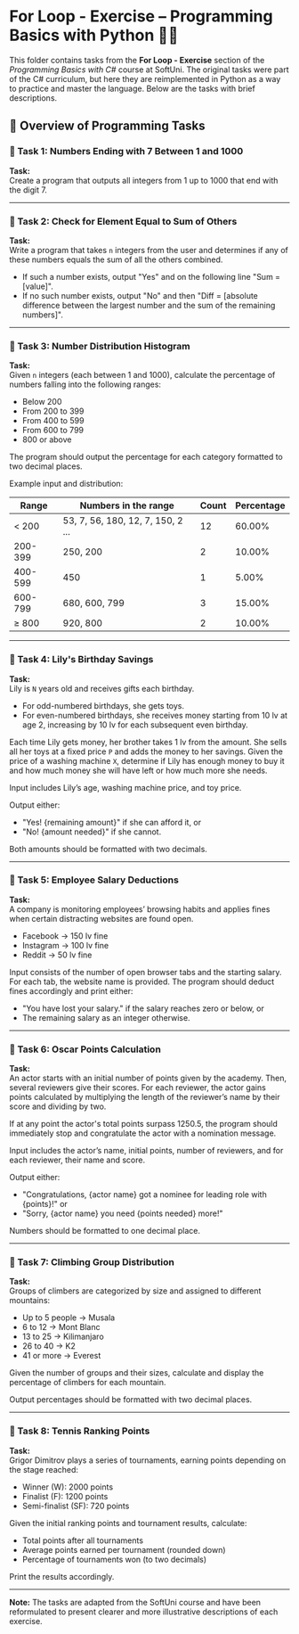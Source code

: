 # For Loop - Exercise – Programming Basics with Python 🧑‍💻

This folder contains tasks from the **For Loop - Exercise** section of the _Programming Basics with C#_ course at SoftUni. The original tasks were part of the C# curriculum, but here they are reimplemented in Python as a way to practice and master the language. Below are the tasks with brief descriptions.

## 🔧 Overview of Programming Tasks

### 📝 Task 1: Numbers Ending with 7 Between 1 and 1000  
**Task:**  
Create a program that outputs all integers from 1 up to 1000 that end with the digit 7.

---

### 📝 Task 2: Check for Element Equal to Sum of Others  
**Task:**  
Write a program that takes `n` integers from the user and determines if any of these numbers equals the sum of all the others combined.

- If such a number exists, output "Yes" and on the following line "Sum = [value]".
- If no such number exists, output "No" and then "Diff = [absolute difference between the largest number and the sum of the remaining numbers]".

---

### 📝 Task 3: Number Distribution Histogram  
**Task:**  
Given `n` integers (each between 1 and 1000), calculate the percentage of numbers falling into the following ranges:

- Below 200
- From 200 to 399
- From 400 to 599
- From 600 to 799
- 800 or above

The program should output the percentage for each category formatted to two decimal places.

Example input and distribution:

| Range   | Numbers in the range                 | Count | Percentage    |
|---------|------------------------------------|-------|---------------|
| < 200   | 53, 7, 56, 180, 12, 7, 150, 2 ... | 12    | 60.00%        |
| 200-399 | 250, 200                           | 2     | 10.00%        |
| 400-599 | 450                               | 1     | 5.00%         |
| 600-799 | 680, 600, 799                     | 3     | 15.00%        |
| ≥ 800   | 920, 800                         | 2     | 10.00%        |

---

### 📝 Task 4: Lily's Birthday Savings  
**Task:**  
Lily is `N` years old and receives gifts each birthday.

- For odd-numbered birthdays, she gets toys.
- For even-numbered birthdays, she receives money starting from 10 lv at age 2, increasing by 10 lv for each subsequent even birthday.

Each time Lily gets money, her brother takes 1 lv from the amount. She sells all her toys at a fixed price `P` and adds the money to her savings. Given the price of a washing machine `X`, determine if Lily has enough money to buy it and how much money she will have left or how much more she needs.

Input includes Lily’s age, washing machine price, and toy price.

Output either:

- "Yes! {remaining amount}" if she can afford it, or
- "No! {amount needed}" if she cannot.

Both amounts should be formatted with two decimals.

---

### 📝 Task 5: Employee Salary Deductions  
**Task:**  
A company is monitoring employees’ browsing habits and applies fines when certain distracting websites are found open.

- Facebook → 150 lv fine
- Instagram → 100 lv fine
- Reddit → 50 lv fine

Input consists of the number of open browser tabs and the starting salary. For each tab, the website name is provided. The program should deduct fines accordingly and print either:

- "You have lost your salary." if the salary reaches zero or below, or
- The remaining salary as an integer otherwise.

---

### 📝 Task 6: Oscar Points Calculation  
**Task:**  
An actor starts with an initial number of points given by the academy. Then, several reviewers give their scores. For each reviewer, the actor gains points calculated by multiplying the length of the reviewer’s name by their score and dividing by two.

If at any point the actor's total points surpass 1250.5, the program should immediately stop and congratulate the actor with a nomination message.

Input includes the actor’s name, initial points, number of reviewers, and for each reviewer, their name and score.

Output either:

- "Congratulations, {actor name} got a nominee for leading role with {points}!" or
- "Sorry, {actor name} you need {points needed} more!"

Numbers should be formatted to one decimal place.

---

### 📝 Task 7: Climbing Group Distribution  
**Task:**  
Groups of climbers are categorized by size and assigned to different mountains:

- Up to 5 people → Musala
- 6 to 12 → Mont Blanc
- 13 to 25 → Kilimanjaro
- 26 to 40 → K2
- 41 or more → Everest

Given the number of groups and their sizes, calculate and display the percentage of climbers for each mountain.

Output percentages should be formatted with two decimal places.

---

### 📝 Task 8: Tennis Ranking Points  
**Task:**  
Grigor Dimitrov plays a series of tournaments, earning points depending on the stage reached:

- Winner (W): 2000 points
- Finalist (F): 1200 points
- Semi-finalist (SF): 720 points

Given the initial ranking points and tournament results, calculate:

- Total points after all tournaments
- Average points earned per tournament (rounded down)
- Percentage of tournaments won (to two decimals)

Print the results accordingly.

---

**Note:** The tasks are adapted from the SoftUni course and have been reformulated to present clearer and more illustrative descriptions of each exercise.
